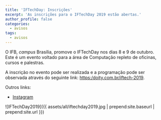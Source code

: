 ```yaml
---
title: 'IFTechDay: Inscrições'
excerpt: 'As inscrições para o IFTechDay 2019 estão abertas.'
author_profile: false
categories:
  - avisos
tags:
  - avisos
---
```


O IFB, *campus* Brasília, promove o IFTechDay nos dias 8 e 9 de outubro. Este é um evento voltado para a área de Computação repleto de oficinas, cursos e palestras.

A inscrição no evento pode ser realizada e a programação pode ser observada através do seguinte link: [https:/doity.com.br/iftech-2019](https:/doity.com.br/iftech-2019).

Outros links: 
- [Instagram](https://www.instagram.com/iftech2019/)


![IFTechDay2019]({{ assets/all/iftechday2019.jpg | prepend:site.baseurl | prepend:site.url }})

